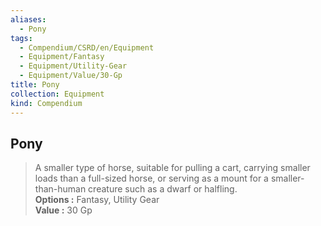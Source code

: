 ```yaml
---
aliases:
  - Pony
tags:
  - Compendium/CSRD/en/Equipment
  - Equipment/Fantasy
  - Equipment/Utility-Gear
  - Equipment/Value/30-Gp
title: Pony
collection: Equipment
kind: Compendium
---
```

## Pony  
  
>A smaller type of horse, suitable for pulling a cart, carrying smaller loads than a full-sized horse, or serving as a mount for a smaller-than-human creature such as a dwarf or halfling.  
> **Options :** Fantasy, Utility Gear  
> **Value :** 30 Gp